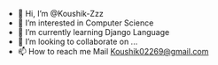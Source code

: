 - 👋 Hi, I’m @Koushik-Zzz
- 👀 I’m interested in Computer Science
- 🌱 I’m currently learning Django Language
- 💞️ I’m looking to collaborate on ...
- 📫 How to reach me Mail Koushik02269@gmail.com

<!---
Koushik-Zzz/Koushik-Zzz is a ✨ special ✨ repository because its `README.md` (this file) appears on your GitHub profile.
You can click the Preview link to take a look at your changes.
--->

